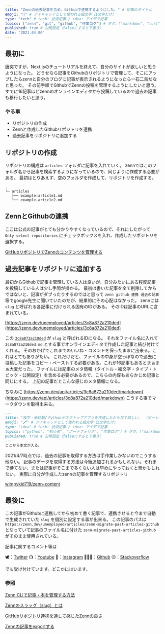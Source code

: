 ```yaml
---
title: "Zennの過去記事を含め、Githubで連携するようにした。" # 記事のタイトル
emoji: "🚚" # アイキャッチとして使われる絵文字（1文字だけ）
type: "tech" # tech: 技術記事 / idea: アイデア記事
topics: ["zenn", "git", "github", "作業ログ"] # タグ。["markdown", "rust", "aws"]のように指定する
published: true # 公開設定（falseにすると下書き）
date: '2021.04.06'
---
```

## 最初に

唐突ですが、Next.jsのチュートリアルを終えて、自分のサイトが欲しいと思うようになった。
どうせなら記事をGithubのリポジトリで管理して、そこにアップしたらzennと自分のブログに記事が表示されるようになったら一石二鳥だなと思った。
その前手順でGithubでZennの投稿を管理するようにしたいと思う。
すでに16記事ほどzennのオンラインエディタから投稿しているので過去の記事も移行したいと思う。

### やる事

- リポジトリの作成
- Zennと作成したGithubリポジトリを連携
- 過去記事をリポジトリに追加する

## リポジトリの作成

リポジトリの構成は `articles` フォルダに記事を入れていく。
zennではこのフォルダ名から記事を検索するようになっているので、同じように作成する必要がある。
最初はとりあえず、空のフォルダを作成して、リポジトリを作成する。

```
.
└─ articles
   ├── example-article1.md
   └── example-article2.md
```

## ZennとGithubの連携

ここは公式の記事がとても分かりやすくなっているので、それにしたがって `Only select repositories` にチェックボックスを入れ、作成したリポジトリを選択する。

[GitHubリポジトリでZennのコンテンツを管理する](https://zenn.dev/zenn/articles/connect-to-github)

## 過去記事をリポジトリに追加する

最初からGithubで記事を管理している人は良いが、自分みたいにある程度記事を投稿している人は少し手間が掛かる。
最初は書いた記事を全て削除してからではないと、記事がダブったりするのではと思って `zenn github 連携 過去の記事` 等でgoogle先生に聞いていたのだが、結果的にその心配はなかった。
zennには `slug` と呼ばれる各記事に付けられる固有のIDがある。
そのIDは記事のURLに含まれている。

[https://zenn.dev/unemployed/articles/3c8a872a210ded](https://zenn.dev/unemployed/articles/3c8a872a210ded)

この [`3c8a872a210ded`](https://zenn.dev/unemployed/articles/3c8a872a210ded) が `slug` と呼ばれるIDになる。
それをファイル名に入れて `3c8a872a210ded.md` とする事でオンラインエディタで作成した記事と結び付けてくれる。
そのおかげでこれまでのいいね・コメントを保ったままに出来る。これはとてもありがたい。
これだけだと、ファイルの中身が空っぽなので過去に投稿した記事をコピー・ペーストする必要がある。これが16記事もあるとまぁまぁ大変だった。
ファイルには記事のメタ情報（タイトル・絵文字・タイプ・トピック・公開設定）を含める必要があるので、こちらの内容もあらかじめ記事と同じにする。
上記の記事だとこんな感じのメタ情報になる。

ちなみに [https://zenn.dev/api/articles/3c8a872a210ded/markdown](https://zenn.dev/api/articles/3c8a872a210ded/markdown) こうする事でマークダウンを取得出来る。

```markdown
---
title: "独学・未経験】Pythonデスクトップアプリを作成したから見て欲しい。 （ポートフォリオ ）" # 記事のタイトル
emoji: "🖍️" # アイキャッチとして使われる絵文字（1文字だけ）
type: "idea" # tech: 技術記事 / idea: アイデア記事
topics: ["python", "初心者", "ポートフォリオ", "作業ログ"] # タグ。["markdown", "rust", "aws"]のように指定する
published: true # 公開設定（falseにすると下書き）
---
ここから本文が入る。
```

2021/4/7時点では、過去の記事を取得する方法は手作業しかないのでこうする他ない。
記事のデータを取得する方法は今後追加されるかもしれない。それまで待てない、または記事がそこまで多くない人は早めにやっておくと楽かもしれない。
実際に自分が作成したzennの記事を管理するリポジトリ

[wimpykid719/zenn-content](https://github.com/wimpykid719/zenn-content)

## 最後に

この記事がGithubに連携してから初めて書く記事で、連携させると今まで自動で生成されていた `slug` を個別に設定する事が出来る。
この記事のパスは `https://zenn.dev/unemployed/articles/zenn-migrate-past-articles-github` となっていて記事のファイル名に付けた `zenn-migrate-past-articles-github` がそのまま使用されている。

記事に関するコメント等は

🕊：[Twitter](https://twitter.com/Unemployed_jp)
📺：[Youtube](https://www.youtube.com/channel/UCT3wLdiZS3Gos87f9fu4EOQ/featured?view_as=subscriber)
📸：[Instagram](https://www.instagram.com/unemployed_jp/)
👨🏻‍💻：[Github](https://github.com/wimpykid719?tab=repositories)
😥：[Stackoverflow](https://ja.stackoverflow.com/users/edit/22565)

でも受け付けています。どこかにはいます。

### 参照

[Zenn CLIで記事・本を管理する方法](https://zenn.dev/zenn/articles/zenn-cli-guide)

[Zennのスラッグ（slug）とは](https://zenn.dev/zenn/articles/what-is-slug)

[GitHubリポジトリ連携を通して感じたZennの良さ](https://zenn.dev/unsoluble_sugar/articles/9c04a36a5decdb6d1b20)

[Zennの記事をexportする](https://zenn.dev/yajamon/articles/ebd678f0dd57936e7673)